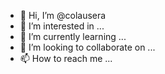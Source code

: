 - 👋 Hi, I’m @colausera
- 👀 I’m interested in ...
- 🌱 I’m currently learning ...
- 💞️ I’m looking to collaborate on ...
- 📫 How to reach me ...

<!---
colausera/colausera is a ✨ special ✨ repository because its `README.md` (this file) appears on your GitHub profile.
You can click the Preview link to take a look at your changes.
--->
